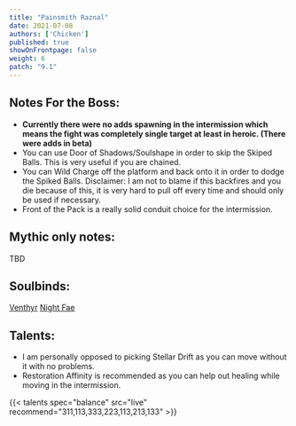 ```yaml
---
title: "Painsmith Raznal"
date: 2021-07-08
authors: ['Chicken']
published: true
showOnFrontpage: false
weight: 6
patch: "9.1"
---
```



## Notes For the Boss:
- **Currently there were no adds spawning in the intermission which means the fight was completely single target at least in heroic. (There were adds in beta)**
- You can use Door of Shadows/Soulshape in order to skip the Skiped Balls. This is very useful if you are chained.
- You can Wild Charge off the platform and back onto it in order to dodge the Spiked Balls. Disclaimer: I am not to blame if this backfires and you die because of this, it is very hard to pull off every time and should only be used if necessary.
- Front of the Pack is a really solid conduit choice for the intermission.

## Mythic only notes:
TBD

## Soulbinds:
[Venthyr](https://ptr.wowhead.com/soulbind-calc/venthyr/theotar-the-mad-duke/druid/AwCW75YCFTUgACU1ygASBTWHACUy4gAiBTJJABUyPwA)
[Night Fae](https://ptr.wowhead.com/soulbind-calc/night-fae/niya/druid)

## Talents:

- I am personally opposed to picking Stellar Drift as you can move without it with no problems.  
- Restoration Affinity is recommended as you can help out healing while moving in the intermission.



{{< talents spec="balance" src="live" recommend="311,113,333,223,113,213,133" >}}

